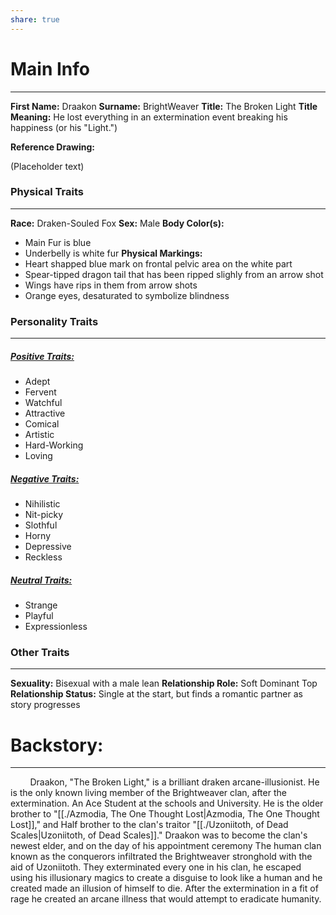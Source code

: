 ```yaml
---
share: true
---
```

# Main Info
---
**First Name:** Draakon 
**Surname:** BrightWeaver
**Title:** The Broken Light
**Title Meaning:** He lost everything in an extermination event breaking his happiness (or his "Light.")

**Reference Drawing:**

(Placeholder text)
### **Physical Traits**
---
**Race:** Draken-Souled Fox
**Sex:** Male
**Body Color(s):**
- Main Fur is blue
- Underbelly is white fur
**Physical Markings:**
- Heart shapped blue mark on frontal pelvic area on the white part
- Spear-tipped dragon tail that has been ripped slighly from an arrow shot
- Wings have rips in them from arrow shots
- Orange eyes, desaturated to symbolize blindness

### **Personality Traits**
---
##### <u>Positive Traits:</u>
- Adept
- Fervent
- Watchful
- Attractive
- Comical
- Artistic
- Hard-Working
- Loving
##### <u>Negative Traits:</u>
- Nihilistic
- Nit-picky
- Slothful
- Horny
- Depressive
- Reckless
##### <u>Neutral Traits:</u>
- Strange
- Playful
- Expressionless

### **Other Traits**
---
**Sexuality:** Bisexual with a male lean
**Relationship Role:** Soft Dominant Top
**Relationship Status:** Single at the start, but finds a romantic partner as story progresses
# **Backstory:**
---
&nbsp;&nbsp;&nbsp;&nbsp;&nbsp;&nbsp;&nbsp; Draakon, "The Broken Light," is a brilliant draken arcane-illusionist. He is the only known living member of the Brightweaver clan, after the extermination. An Ace Student at the schools and University. He is the older brother to "[[./Azmodia, The One Thought Lost|Azmodia, The One Thought Lost]]," and Half brother to the clan's traitor "[[./Uzoniitoth, of Dead Scales|Uzoniitoth, of Dead Scales]]." Draakon was to become the clan's newest elder, and on the day of his appointment ceremony The human clan known as the conquerors infiltrated the Brightweaver stronghold with the aid of Uzoniitoth. They exterminated every one in his clan, he escaped using his illusionary magics to create a disguise to look like a human and he created made an illusion of himself to die. After the extermination in a fit of rage he created an arcane illness that would attempt to eradicate humanity.





